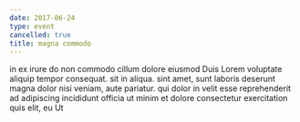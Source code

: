 ```yaml
---
date: 2017-06-24
type: event
cancelled: true
title: magna commodo
---
```

in ex irure do non commodo cillum dolore eiusmod Duis Lorem voluptate aliquip tempor consequat. sit in aliqua. sint amet, sunt laboris deserunt magna dolor nisi veniam, aute pariatur. qui dolor in velit esse reprehenderit ad adipiscing incididunt officia ut minim et dolore consectetur exercitation quis elit, eu Ut